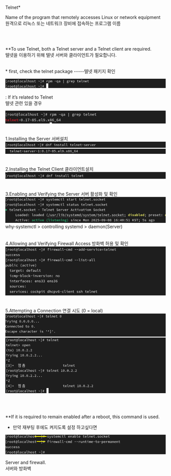 Telnet*
<br>

Name of the program that remotely accesses Linux or network equipment <br>
원격으로 리눅스 또는 네트워크 장비에 접속하는 프로그램 이름

<br>
<br>

**To use Telnet, both a Telnet server and a Telnet client are required.<br>
텔넷을 이용하기 위해 텔넷 서버와 클라이언트가 필요합니다.


<br>
* first, check the telnet package
  -----텔넷 패키지 확인

![image break](../Pictur/step1/telnet-1.png)  
<br>
: If it’s related to Telnet <br>
텔넷 관련 있을 경우

![image break](../Pictur/step1/telnet-2.png)  
<br>
<br>
1.Installing the Server 서버설치<br>
![image break](../Pictur/step1/telnet-3.png)
![image break](../Pictur/step1/telnet-4.png)
<br>
<br>
<br>
2.Installing the Telnet Client 클라이언트설치 <br>
![image break](../Pictur/step1/telnet-5.png)
<br>
<br>
<br>
3.Enabling and Verifying the Server 서버 활성화 및 확인<br>
![image break](../Pictur/step1/telnet-6.png) <br>
why-systemctl > controlling systemd > daemon(Server)
<br>
<br>
<br>
4.Allowing and Verifying Firewall Access 방화벽 허용 및 확인<br>
![image break](../Pictur/step1/telnet-7.png)
<br>
<br>
<br>
5.Attempting a Connection 연결 시도 (0 = local)<br>
![image break](../Pictur/step1/telnet-8.png)
![image break](../Pictur/step1/telnet-9.png)<br>


<br>
<br>

**If it is required to remain enabled after a reboot, this command is used.
* 만약 재부팅 후에도 켜지도록 설정 하고싶다면


![image break](../Pictur/step1/telnet10.png)<br>

Server and firewall.<br>
서버와 방화벽 







 



